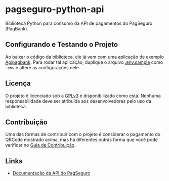 # pagseguro-python-api
 Biblioteca Python para consumo da API de pagamentos do PagSeguro (PagBank).

## Configurando e Testando o Projeto

Ao baixar o código da biblioteca, ele já vem com uma aplicação de exemplo [Apipagbank](apipagbank.py).
Para rodar tal aplicação, duplique o arquivo [.env.sample](.env.sample) como `.env` e altere as configurações nele.

## Licença

O projeto é licenciado sob a [GPLv3](LICENSE) e disponibilizado como está. Nenhuma responsabilidade deve ser atribuída aos desenvolvedores pelo uso da biblioteca.

## Contribuição

Uma das formas de contribuir com o projeto é considerar o pagamento do QRCode mostrado acima, mas há diferentes outras forma que você pode verificar no [Guia de Contribuição](CONTRIBUTNG.md).

## Links

- [Documentação da API do PagSeguro](https://dev.pagseguro.uol.com.br)
